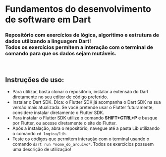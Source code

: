
<h1>Fundamentos do desenvolvimento de software em Dart</h1>

<h3>Repositório com exercícios de lógica, algoritimo e estrutura de dados utilizando a linguagem Dart!<br>
    Todos os exercícios permitem a interação com o terminal de comando para que os dados sejam mutáveis.</h3><br>

<h2>Instruções de uso:</h2>
<ul>
    <li>Para utilizar, basta clonar o repositório, instalar a extensão do Dart diretamente no seu editor de código preferido.</li>
    <li>Instalar o Dart SDK. Dica: o Flutter SDK já acompanha o Dart SDK na sua versão mais atualizada. Se você pretende usar o Flutter futuramente,
    considere instalar diretamente o Flutter SDK.</li>
    <li>Para instalar o Flutter SDK utilize o comando <strong>SHIFT+CTRL+P</strong> e busque por Flutter, ou acesse diretamente o site do Flutter.</li>
    <li>Após a instalação, abra o repositório, navegue até a pasta Lib utilizando o comando <code>cd logica/lib</code>.</li>
    <li>Teste os códigos que permitem interação com o terminal usando o comando <code>dart run *nome_do_arquivo*</code>. Todos os exercícios possuem uma descrição de utilização!</li>
</ul>

